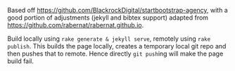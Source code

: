 Based off https://github.com/BlackrockDigital/startbootstrap-agency, with a good portion of adjustments (jekyll and bibtex support) adapted from https://github.com/rabernat/rabernat.github.io.

Build locally using `rake generate & jekyll serve`, remotely using `rake publish`. This builds the page locally, creates a temporary local git repo and then pushes that to remote. Hence directly `git push`ing will make the page build fail.
